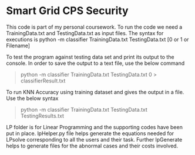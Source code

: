 # Smart Grid CPS Security
This code is part of my personal coursework.
To run the code we need a TrainingData.txt and TestingData.txt as input files.
The syntax for executions is
python -m classifier TrainingData.txt TestingData.txt [0 or 1 or Filename]

To test the program against testing data set and print its output to the console. In order to save the output to a text file, use the below command
> python -m classifier TrainingData.txt TestingData.txt 0 > classifierResult.txt

To run KNN Accuracy using training dataset and gives the output in a file. Use the below syntax
> python -m classifier TrainingData.txt TestingData.txt TestingResults.txt

LP folder is  for Linear Programming and the supporting codes have been put in place. 
lpHelper.py file helps generate the equations needed for LPsolve corresponding to all the users and their task.
Further lpGenerate helps to generate files for the abnormal cases and their costs involved.